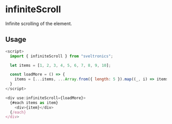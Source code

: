 # infiniteScroll

Infinite scrolling of the element.

## Usage

```js
<script>
  import { infiniteScroll } from "sveltronics";

  let items = [1, 2, 3, 4, 5, 6, 7, 8, 9, 10];

  const loadMore = () => {
    items = [...items, ...Array.from({ length: 5 }).map((_, i) => items.length + i + 1)];
  }
</script>

<div use:infiniteScroll={loadMore}>
  {#each items as item}
    <div>{item}</div>
  {/each}
</div>
```